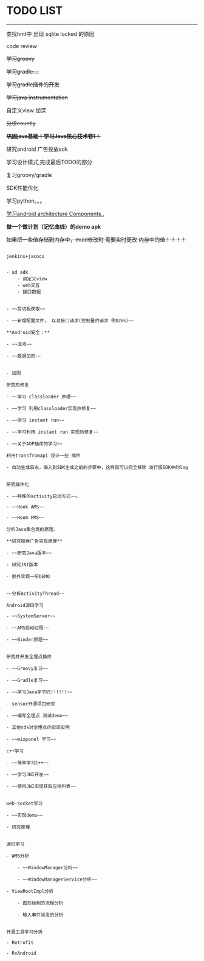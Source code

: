 # TODO LIST
---
查找hmt中 出现 sqlite locked 的原因


code review

~~学习groovy~~

~~学习gradle ...~~

~~学习gradle插件的开发~~

~~学习java instrumentation~~

自定义view 加深

~~分析countly~~

~~**巩固java基础！学习Java核心技术卷1！**~~



研究android 广告投放sdk

学习设计模式,完成最后TODO的部分

复习groovy/gradle

SDK性能优化

学习python。。。

[学习android architecture Components..](https://developer.android.com/topic/libraries/architecture/index.html)

**做一个做计划（记忆曲线）的demo apk**

~~如果把一些值存储到内存中，muid修改时 需要实时更改 内存中的值！！！！~~

~~~测试一下 当数据库 不关闭时  CPU 占用会不会 增加。。~~~~

jenkins+jacoco


- ad adk
	- 自定义view
	- web交互
	- 接口数据


- ~~剪切板获取~~

- ~~新增配置文件， 以及接口请求(控制量的请求 例如5%)~~

**Android安全：**

- ~~混淆~~

- ~~数据加密~~


- 加固

研究热修复

- ~~学习 classloader 原理~~

- ~~学习 利用classloader实现热修复~~

- ~~学习 instant run~~

- ~~学习利用 instant run 实现热修复~~

- ~~关于AOP插件的学习~~

利用transfromapi 设计一些 插件

- 自动生成日志，插入到SDK生成之前的步骤中，这样就可以完全移除 发行版SDK中的log


研究插件化

- ~~特殊的activity启动方式~~。

- ~~Hook AMS~~

- ~~Hoom PMS~~

分析Java集合类的原理。

**研究锁屏广告实现原理**

- ~~研究Java版本~~

- 研究JNI版本

- 额外实现一份DEMO


~~分析ActivityThread~~

Android源码学习

- ~~SystemServer~~

- ~~AMS启动过程~~

- ~~Binder原理~~


研究并开发全埋点插件

- ~~Groovy复习~~

- ~~Gradle复习~~

- ~~学习Java字节码!!!!!!~~

- sensor开源项目研究

- ~~编写全埋点 测试demo~~

- 其他sdk对全埋点的实现实例

- ~~mixpanel 学习~~

c++学习

- ~~简单学习C++~~

- ~~学习JNI开发~~

- ~~使用JNI实现获取应用列表~~


web-socket学习

- ~~实现demo~~

- 研究原理


源码学习

- WMS分析

	- ~~WindowManager分析~~

	- ~~WindowManagerService分析~~

- ViewRootImpl分析
	
	- 图形绘制的流程分析

	- 输入事件派发的分析


开源工具学习分析

- Retrofit

- RxAndroid